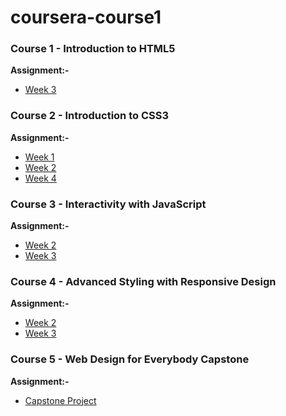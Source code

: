 # coursera-course1

### Course 1 - Introduction to HTML5

**Assignment:-**

* [Week 3](https://prakashatma.github.io/Coursera-Web-Design-for-Everybody-Specialization/Course-1/week-3/)

### Course 2 - Introduction to CSS3

**Assignment:-**

* [Week 1](https://prakashatma.github.io/Coursera-Web-Design-for-Everybody-Specialization/Course-2/Week-1/)
* [Week 2](https://prakashatma.github.io/Coursera-Web-Design-for-Everybody-Specialization/Course-2/Week-2/)
* [Week 4](https://prakashatma.github.io/Coursera-Web-Design-for-Everybody-Specialization/Course-2/Week-4/)

### Course 3 - Interactivity with JavaScript

**Assignment:-**

* [Week 2](https://prakashatma.github.io/Coursera-Web-Design-for-Everybody-Specialization/Course-3/Week-2/)
* [Week 3](https://prakashatma.github.io/Coursera-Web-Design-for-Everybody-Specialization/Course-3/Week-3/)

### Course 4 - Advanced Styling with Responsive Design

**Assignment:-**

* [Week 2](https://prakashatma.github.io/Coursera-Web-Design-for-Everybody-Specialization/Course-4/week-2/)
* [Week 3](https://prakashatma.github.io/Coursera-Web-Design-for-Everybody-Specialization/Course-4/week-3/)

### Course 5 - Web Design for Everybody Capstone

**Assignment:-**

* [Capstone Project](https://prakashatma.github.io/Coursera-Web-Design-for-Everybody-Specialization/Course-5/final-capstone/)
